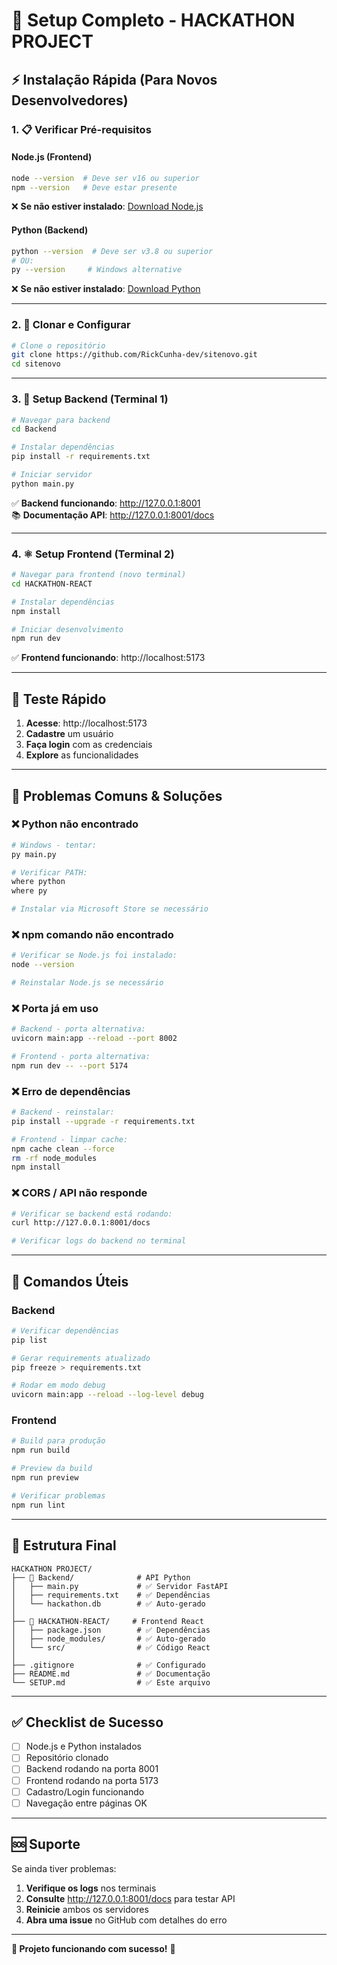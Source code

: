 # 🚀 Setup Completo - HACKATHON PROJECT

## ⚡ Instalação Rápida (Para Novos Desenvolvedores)

### **1. 📋 Verificar Pré-requisitos**

#### **Node.js (Frontend)**
```bash
node --version  # Deve ser v16 ou superior
npm --version   # Deve estar presente
```
❌ **Se não estiver instalado**: [Download Node.js](https://nodejs.org/)

#### **Python (Backend)**
```bash
python --version  # Deve ser v3.8 ou superior
# OU:
py --version     # Windows alternative
```
❌ **Se não estiver instalado**: [Download Python](https://python.org/)

---

### **2. 🔽 Clonar e Configurar**

```bash
# Clone o repositório
git clone https://github.com/RickCunha-dev/sitenovo.git
cd sitenovo
```

---

### **3. 🐍 Setup Backend (Terminal 1)**

```bash
# Navegar para backend
cd Backend

# Instalar dependências
pip install -r requirements.txt

# Iniciar servidor
python main.py
```

✅ **Backend funcionando**: http://127.0.0.1:8001  
📚 **Documentação API**: http://127.0.0.1:8001/docs

---

### **4. ⚛️ Setup Frontend (Terminal 2)**

```bash
# Navegar para frontend (novo terminal)
cd HACKATHON-REACT

# Instalar dependências
npm install

# Iniciar desenvolvimento
npm run dev
```

✅ **Frontend funcionando**: http://localhost:5173

---

## 🎯 Teste Rápido

1. **Acesse**: http://localhost:5173
2. **Cadastre** um usuário
3. **Faça login** com as credenciais
4. **Explore** as funcionalidades

---

## 🚨 Problemas Comuns & Soluções

### **❌ Python não encontrado**
```bash
# Windows - tentar:
py main.py

# Verificar PATH:
where python
where py

# Instalar via Microsoft Store se necessário
```

### **❌ npm comando não encontrado**
```bash
# Verificar se Node.js foi instalado:
node --version

# Reinstalar Node.js se necessário
```

### **❌ Porta já em uso**
```bash
# Backend - porta alternativa:
uvicorn main:app --reload --port 8002

# Frontend - porta alternativa:
npm run dev -- --port 5174
```

### **❌ Erro de dependências**
```bash
# Backend - reinstalar:
pip install --upgrade -r requirements.txt

# Frontend - limpar cache:
npm cache clean --force
rm -rf node_modules
npm install
```

### **❌ CORS / API não responde**
```bash
# Verificar se backend está rodando:
curl http://127.0.0.1:8001/docs

# Verificar logs do backend no terminal
```

---

## 🔧 Comandos Úteis

### **Backend**
```bash
# Verificar dependências
pip list

# Gerar requirements atualizado
pip freeze > requirements.txt

# Rodar em modo debug
uvicorn main:app --reload --log-level debug
```

### **Frontend**
```bash
# Build para produção
npm run build

# Preview da build
npm run preview

# Verificar problemas
npm run lint
```

---

## 📁 Estrutura Final

```
HACKATHON PROJECT/
├── 📂 Backend/              # API Python
│   ├── main.py             # ✅ Servidor FastAPI
│   ├── requirements.txt    # ✅ Dependências
│   └── hackathon.db        # ✅ Auto-gerado
│
├── 📂 HACKATHON-REACT/     # Frontend React
│   ├── package.json        # ✅ Dependências
│   ├── node_modules/       # ✅ Auto-gerado
│   └── src/                # ✅ Código React
│
├── .gitignore              # ✅ Configurado
├── README.md               # ✅ Documentação
└── SETUP.md                # ✅ Este arquivo
```

---

## ✅ Checklist de Sucesso

- [ ] Node.js e Python instalados
- [ ] Repositório clonado
- [ ] Backend rodando na porta 8001
- [ ] Frontend rodando na porta 5173
- [ ] Cadastro/Login funcionando
- [ ] Navegação entre páginas OK

---

## 🆘 Suporte

Se ainda tiver problemas:

1. **Verifique os logs** nos terminais
2. **Consulte** http://127.0.0.1:8001/docs para testar API
3. **Reinicie** ambos os servidores
4. **Abra uma issue** no GitHub com detalhes do erro

---

**🎉 Projeto funcionando com sucesso!** 🚀